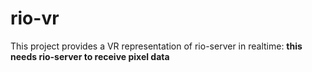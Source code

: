 rio-vr
==================================

This project provides a VR representation of rio-server in realtime:
**this needs rio-server to receive pixel data**
